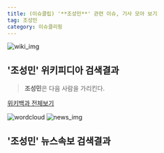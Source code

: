 ```yaml
---
title: (이슈클립) '**조성민**' 관련 이슈, 기사 모아 보기
tag: 조성민
category: 이슈클리핑
---
```

![wiki_img](https://user-images.githubusercontent.com/42597476/44503234-41136a80-a6d0-11e8-9071-6fc6418eafe4.png)
## **'**조성민**'** 위키피디아 검색결과
>**조성민**은 다음 사람을 가리킨다.

<a href="https://ko.wikipedia.org/wiki/조성민" target="_blank">위키백과 전체보기</a>

![wordcloud](https://s3.ap-northeast-2.amazonaws.com/lyrics101-wordcloud/2018-10-02-1538461528.png)
![news_img](https://user-images.githubusercontent.com/42597476/44507050-1206f400-a6e4-11e8-8d98-7ffbfebb353f.png)
## **'**조성민**'** 뉴스속보 검색결과

